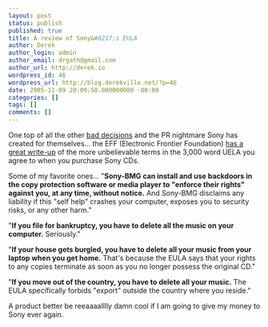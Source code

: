 ```yaml
---
layout: post
status: publish
published: true
title: A review of Sony&#8217;s EULA
author: Derek
author_login: admin
author_email: drgath@gmail.com
author_url: http://derek.io
wordpress_id: 46
wordpress_url: http://blog.derekville.net/?p=46
date: 2005-11-09 20:09:58.000000000 -08:00
categories: []
tags: []
comments: []
---
```

One top of all the other [bad decisions](http://www.sysinternals.com/Blog/) and the PR nightmare Sony has created for themselves... the EFF (Electronic Frontier Foundation) [has a great write-up](http://www.eff.org/deeplinks/archives/004145.php) of the more unbelievable terms in the 3,000 word UELA you agree to when you purchase Sony CDs.

Some of my favorite ones...
"**Sony-BMG can install and use backdoors in the copy protection software or media player to "enforce their rights" against you, at any time, without notice.** And Sony-BMG disclaims any liability if this "self help" crashes your computer, exposes you to security risks, or any other harm."

"**If you file for bankruptcy, you have to delete all the music on your computer.** Seriously."

"**If your house gets burgled, you have to delete all your music from your laptop when you get home.** That's because the EULA says that your rights to any copies terminate as soon as you no longer possess the original CD."

"**If you move out of the country, you have to delete all your music.** The EULA specifically forbids "export" outside the country where you reside."

A product better be reeaaaalllly damn cool if I am going to give my money to Sony ever again.

